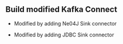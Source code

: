 ## Build modified Kafka Connect

- Modified by adding Ne04J Sink connector

- Modified by adding JDBC Sink connector